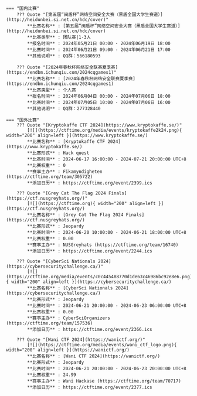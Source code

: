    === "国内比赛"
        ??? Quote "[第五届“闽盾杯”网络空间安全大赛（黑盾全国大学生赛道）](http://heidunbei.si.net.cn/hdc/cover)"  
            **比赛名称** : [第五届“闽盾杯”网络空间安全大赛（黑盾全国大学生赛道）](http://heidunbei.si.net.cn/hdc/cover)  
            **比赛类型** : 团队赛|1-3人  
            **报名时间** : 2024年05月21日 00:00 - 2024年06月19日 18:00  
            **比赛时间** : 2024年06月21日 09:00 - 2024年06月21日 17:00  
            **其他说明** : QQ群：566180593  
            
        ??? Quote "[2024年春秋杯网络安全联赛夏季赛](https://endbm.ichunqiu.com/2024cqgames1)"  
            **比赛名称** : [2024年春秋杯网络安全联赛夏季赛](https://endbm.ichunqiu.com/2024cqgames1)  
            **比赛类型** : 个人赛  
            **报名时间** : 2024年06月04日 00:00 - 2024年07月06日 18:00  
            **比赛时间** : 2024年07月05日 10:00 - 2024年07月06日 16:00  
            **其他说明** : QQ群：277328440  
                
    === "国外比赛"
        ??? Quote "[Kryptokaffe CTF 2024](https://www.kryptokaffe.se/)"  
            [![](https://ctftime.org/media/events/kryptokaffe2k24.png){ width="200" align=left }](https://www.kryptokaffe.se/)  
            **比赛名称** : [Kryptokaffe CTF 2024](https://www.kryptokaffe.se/)  
            **比赛形式** : Hack quest  
            **比赛时间** : 2024-06-17 16:00:00 - 2024-07-21 20:00:00 UTC+8  
            **比赛权重** : 0  
            **赛事主办** : Fikamyndigheten (https://ctftime.org/team/305722)  
            **添加日历** : https://ctftime.org/event/2399.ics  
            
        ??? Quote "[Grey Cat The Flag 2024 Finals](https://ctf.nusgreyhats.org/)"  
            [![](https://ctftime.org){ width="200" align=left }](https://ctf.nusgreyhats.org/)  
            **比赛名称** : [Grey Cat The Flag 2024 Finals](https://ctf.nusgreyhats.org/)  
            **比赛形式** : Jeopardy  
            **比赛时间** : 2024-06-20 10:00:00 - 2024-06-21 18:00:00 UTC+8  
            **比赛权重** : 0.00  
            **赛事主办** : NUSGreyhats (https://ctftime.org/team/16740)  
            **添加日历** : https://ctftime.org/event/2244.ics  
            
        ??? Quote "[CyberSci Nationals 2024](https://cybersecuritychallenge.ca/)"  
            [![](https://ctftime.org/media/events/c0c445488770d1de63c46986bc92e8e6.png){ width="200" align=left }](https://cybersecuritychallenge.ca/)  
            **比赛名称** : [CyberSci Nationals 2024](https://cybersecuritychallenge.ca/)  
            **比赛形式** : Jeopardy  
            **比赛时间** : 2024-06-21 20:00:00 - 2024-06-23 06:00:00 UTC+8  
            **比赛权重** : 0.00  
            **赛事主办** : CyberSciOrganizers (https://ctftime.org/team/157536)  
            **添加日历** : https://ctftime.org/event/2366.ics  
            
        ??? Quote "[Wani CTF 2024](https://wanictf.org/)"  
            [![](https://ctftime.org/media/events/wani_ctf_logo.png){ width="200" align=left }](https://wanictf.org/)  
            **比赛名称** : [Wani CTF 2024](https://wanictf.org/)  
            **比赛形式** : Jeopardy  
            **比赛时间** : 2024-06-21 20:00:00 - 2024-06-23 20:00:00 UTC+8  
            **比赛权重** : 24.99  
            **赛事主办** : Wani Hackase (https://ctftime.org/team/70717)  
            **添加日历** : https://ctftime.org/event/2377.ics  
            